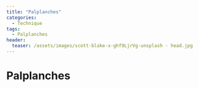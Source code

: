 ```yaml
---
title: "Palplanches"
categories:
  - Technique
tags:
  - Palplanches
header:
  teaser: /assets/images/scott-blake-x-ghf9LjrVg-unsplash - head.jpg
---
```


# Palplanches

